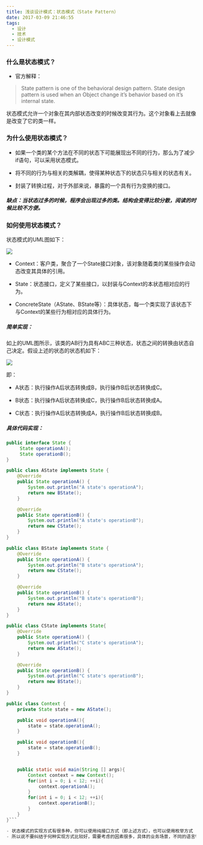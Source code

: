 ```yaml
---
title: 浅谈设计模式：状态模式（State Pattern）
date: 2017-03-09 21:46:55
tags:
  - 设计
  - 技术
  - 设计模式
---
```

### 什么是状态模式？
- 官方解释：
> State pattern is one of the behavioral design pattern. State design pattern is used when an Object change it’s behavior based on it’s internal state.
>
状态模式允许一个对象在其内部状态改变的时候改变其行为。这个对象看上去就像是改变了它的类一样。

<!-- more -->
### 为什么使用状态模式？
- 如果一个类的某个方法在不同的状态下可能展现出不同的行为，那么为了减少if语句，可以采用状态模式。

- 将不同的行为与相关的类解耦，使得某种状态下的状态只与相关的状态有关。

- 封装了转换过程，对于外部来说，暴露的一个具有行为变换的接口。

##### 缺点：当状态过多的时候，程序会出现过多的类。结构会变得比较分散，阅读的时候比较不方便。

### 如何使用状态模式？
状态模式的UML图如下：

![](/img/state-pattern-01.png)

- Context：客户类，聚合了一个State接口对象，该对象随着类的某些操作会动态改变其具体的引用。

- State：状态接口，定义了某些接口，以封装与Context的本状态相对应的行为。

- ConcreteState（AState、BState等）：具体状态，每一个类实现了该状态下与Context的某些行为相对应的具体行为。

##### 简单实现：
如上的UML图所示，该类的AB行为具有ABC三种状态，状态之间的转换由状态自己决定。假设上述的状态的状态机如下：

![](/img/state-pattern-02.png)

即：
- A状态：执行操作A后状态转换成B，执行操作B后状态转换成C。

- B状态：执行操作A后状态转换成C，执行操作B后状态转换成A。

- C状态：执行操作A后状态转换成A，执行操作B后状态转换成B。

##### 具体代码实现：

```java
public interface State {
     State operationA();
     State operationB();
}

public class AState implements State {
    @Override
    public State operationA() {
        System.out.println("A state's operationA");
        return new BState();
    }

    @Override
    public State operationB() {
        System.out.println("A state's operationB");
        return new CState();
    }
}

public class BState implements State {
    @Override
    public State operationA() {
        System.out.println("B state's operationA");
        return new CState();
    }

    @Override
    public State operationB() {
        System.out.println("B state's operationB");
        return new AState();
    }
}

public class CState implements State{
    @Override
    public State operationA() {
        System.out.println("C state's operationA");
        return new AState();
    }

    @Override
    public State operationB() {
        System.out.println("C state's operationB");
        return new BState();
    }
}

public class Context {
    private State state = new AState();

    public void operationA(){
        state = state.operationA();
    }

    public void operationB(){
        state = state.operationB();
    }


    public static void main(String [] args){
        Context context = new Context();
        for(int i = 0; i < 12; ++i){
            context.operationA();
        }
        for(int i = 0; i < 12; ++i){
            context.operationB();
        }
    }
}```

- 状态模式的实现方式有很多种，你可以使用纯接口方式（即上述方式），也可以使用枚举方式（结合java强大的枚举功能很容易实现），但千变万化不离其终，即状态模式本身想表达的允许一个对象在其内部状态改变的时候改变其行为。
- 所以说不要纠结于何种实现方式比较好，需要考虑的因素很多，具体的业务场景，不同的语言特性等等，可以这么说，模式是死的，设计是活的（可变的），业务场景是活的（可变的），实现代码是活的（灵活可变的），实现思想的不变的。
